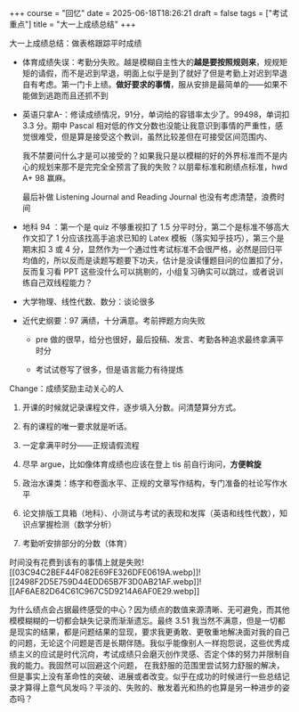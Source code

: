 +++
course = "回忆"
date = 2025-06-18T18:26:21
draft = false
tags = ["考试重点"]
title = "大一上成绩总结"
+++

大一上成绩总结：做表格跟踪平时成绩

- 体育成绩失误：考勤分失败。越是模糊自主性大的**越是要按照规则来**，规规矩矩的请假，而不是迟到早退，明面上似乎是到了就好了但是考勤上对迟到早退自有考虑。第一门卡上绩。**做好要求的事情**，服从安排是最简单的——如果不能做到逃跑而且还抓不到
    
- 英语只拿A-：修读成绩情况，91分，单词给的容错率太少了。99498，单词扣 3.3 分。期中 Pascal 相对低的作文分数也没能让我意识到事情的严重性，感觉很难受，但是算是接受这个教训，虽然比较差但在可接受区间范围内、
    
    我不禁要问什么才是可以接受的？如果我只是以模糊的好的外界标准而不是内心的规划来那不是完完全全预言了我的失败？以朋辈标准和刷绩点标准，hwd A+ 98 赢麻。
    
    最后补做 Listening Journal and Reading Journal 也没有考虑清楚，浪费时间
    
- 地科 94 ：第一个是 quiz 不够重视扣了 1.5 分平时分，第二个是标准不够高大作文扣了 1 分应该找高手追求已知的 Latex 模板（落实知乎技巧），第三个是期末扣 3 或 4 分，显然作为一个通过性考试标准不会很严格，必然是回归平均值的，所以反而是读题写题要下功夫，估计是没读懂题目问的位置扣了分，反而复习看 PPT 这些没什么可以挑剔的，小组复习确实可以跳过，或者说训练自己双线程能力？
    
- 大学物理、线性代数、数分：谈论很多
    
- 近代史纲要：97 满绩，十分满意。考前押题方向失败
    
    - pre 做的很早，给分也很好，最后投稿、发言、考勤各种追求最终拿满平时分
        
    - 考试试卷写了很多，但是语言能力有待提炼
        

Change：成绩奖励主动关心的人

1. 开课的时候就记录课程文件，逐步填入分数。问清楚算分方式。
    
2. 有的课程的唯一要求就是听话。
    
3. 一定拿满平时分——正规请假流程
    
4. 尽早 argue，比如像体育成绩也应该在登上 tis 前自行询问，**方便斡旋**
    
5. 政治水课类：练字和卷面水平、正规的文章写作结构，专门准备的社论写作水平
    
6. 论文排版工具箱（地科）、小测试与考试的表现和发挥（英语和线性代数），知识点掌握检测（数学分析）
    
7. 考勤听安排部分的分数（体育）
    

时间没有花费到该有的事情上就是失败![[03C94C2BEF44F082E69FE326DFE0619A.webp]]![[2498F2D5E759D44EDD65B7F3D0AB21AF.webp]]![[AF6AE82D64C61C967C5D9214A6AF0E29.webp]]

为什么绩点会占据最终感受的中心？因为绩点的数值来源清晰、无可避免，而其他模模糊糊的一切都会缺失记录而渐渐遗忘。最终 3.51 我当然不满意，但是一切都是现实的结果，都是问题结果的显现，要求我更勇敢、更敬重地解决面对我的自己的问题，无论这个问题是否是长期伴随。我似乎能像别人一样抱怨说，这些优秀成绩主义的应试是时代沉疴，考试成绩只会磨灭创作灵感、否定个体的努力并限制自我的能力。我固然可以回避这个问题， 在我舒服的范围里尝试努力舒服的解决，但是事实上没有革命性的突破、进展或者改变。似乎在成功的时候进行一些总结记录才算得上意气风发吗？平淡的、失败的、散发着光和热的也算是另一种进步的姿态吗？